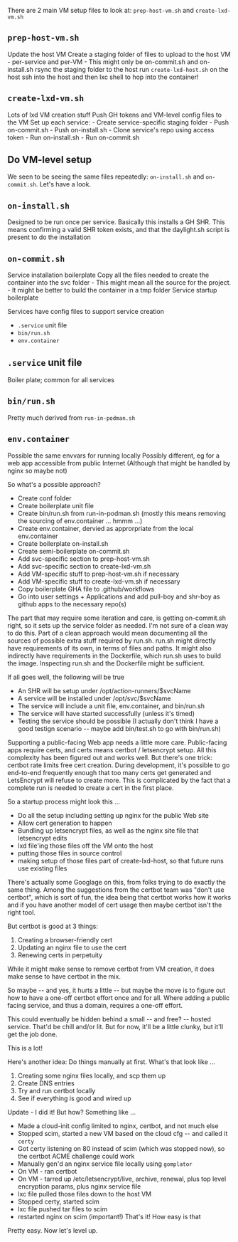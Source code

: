 There are 2 main VM setup files to look at: `prep-host-vm.sh` and `create-lxd-vm.sh`

## `prep-host-vm.sh` ##
Update the host VM
Create a staging folder of files to upload to the host VM - per-service and per-VM
    - This might only be on-commit.sh and on-install.sh
rsync the staging folder to the host
run `create-lxd-host.sh` on the host
ssh into the host and then lxc shell to hop into the container!

## `create-lxd-vm.sh` ##
Lots of lxd VM creation stuff
Push GH tokens and VM-level config files to the VM
Set up each service:
    - Create service-specific staging folder
    - Push on-commit.sh
    - Push on-install.sh
    - Clone service's repo using access token
    - Run on-install.sh
    - Run on-commit.sh

## Do VM-level setup

We seen to be seeing the same files repeatedly: `on-install.sh` and `on-commit.sh`. Let's have a look.

## `on-install.sh` ##
Designed to be run once per service.
Basically this installs a GH SHR. This means confirming a valid SHR token exists, and that the daylight.sh script is present to do the installation

## `on-commit.sh` ##
Service installation boilerplate
Copy all the files needed to create the container into the svc folder
    - This might mean all the source for the project.
    - It might be better to build the container in a tmp folder
Service startup boilerplate

Services have config files to support service creation
- `.service` unit file
- `bin/run.sh`
- `env.container`

## `.service` unit file
Boiler plate; common for all services

## `bin/run.sh`
Pretty much derived from `run-in-podman.sh`

## `env.container`
Possible the same envvars for running locally
Possibly different, eg for a web app accessible from public Internet
(Although that might be handled by nginx so maybe not)

So what's a possible approach?

- Create conf folder
- Create boilerplate unit file
- Create bin/run.sh from run-in-podman.sh (mostly this means removing the sourcing of env.container ... hmmm ...)
- Create env.container, dervied as approrpriate from the local env.container
- Create boilerplate on-install.sh
- Create semi-boilerplate on-commit.sh
- Add svc-specific section to prep-host-vm.sh
- Add svc-specific section to create-lxd-vm.sh
- Add VM-specific stuff to prep-host-vm.sh if necessary
- Add VM-specific stuff to create-lxd-vm.sh if necessary
- Copy boilerplate GHA file to .github/workflows
- Go into user settings + Applications and add pull-boy and shr-boy as github apps to the necessary repo(s)

The part that may require some iteration and care, is getting on-commit.sh right, so it sets up the
service folder as needed. I'm not sure of a clean way to do this. Part of a clean approach would mean
documenting all the sources of possible extra stuff required by run.sh. run.sh might directly have
requirements of its own, in terms of files and paths. It might also indirectly have requirements in the
Dockerfile, which run.sh uses to build the image. Inspecting run.sh and the Dockerfile might be sufficient.

If all goes well, the following will be true
- An SHR will be setup under /opt/action-runners/$svcName
- A service will be installed under /opt/svc/$svcName
- The service will include a unit file, env.container, and bin/run.sh
- The service will have started successfully (unless it's timed)
- Testing the service should be possible (I actually don't think I have a good testign scenario -- maybe add bin/test.sh to go with bin/run.sh)

Supporting a public-facing Web app needs a little more care. Public-facing apps require certs,
and certs means certbot / letsencrypt setup. All this complexity has been figured out and works
well. But there's one trick: certbot rate limits free cert creation. During development, it's 
possible to go end-to-end frequently enough that too many certs get generated and LetsEncrypt will refuse to 
create more. This is complicated by the fact that a complete run is needed to create a cert in the first place.

So a startup process might look this ...
- Do all the setup including setting up nginx for the public Web site
- Allow cert generation to happen
- Bundling up letsencrypt files, as well as the nginx site file that letsencrypt edits
- lxd file'ing those files off the VM onto the host
- putting those files in source control
- making setup of those files part of create-lxd-host, so that future runs use existing files

There's actually some Googlage on this, from folks trying to do exactly the same thing. Among the suggestions from the certbot team
was "don't use certbot", which is sort of fun, the idea being that certbot works how it works and if you have another model of 
cert usage then maybe certbot isn't the right tool.

But certbot is good at 3 things:
1. Creating a browser-friendly cert
2. Updating an nginx file to use the cert
3. Renewing certs in perpetuity

While it might make sense to remove certbot from VM creation, it does make sense to have certbot in the mix.

So maybe -- and yes, it hurts a little -- but maybe the move is to figure out how to have a one-off certbot
effort once and for all. Where adding a public facing service, and thus a domain, requires a one-off effort.

This could eventually be hidden behind a small -- and free? -- hosted service. That'd be chill and/or lit. But for now, 
it'll be a little clunky, but it'll get the job done.

This is a lot!

Here's another idea: Do things manually at first.
What's that look like ...
1. Creating some nginx files locally, and scp them up
1. Create DNS entries
1. Try and run certbot locally
1. See if everything is good and wired up

Update - I did it! But how?
Something like ...
- Made a cloud-init config limited to nginx, certbot, and not much else
- Stopped scim, started a new VM based on the cloud cfg -- and called it `certy`
- Got certy listening on 80 instead of scim (which was stopped now), so the certbot ACME challenge could work
- Manually gen'd an nginx service file locally using `gomplator`
- On VM - ran certbot
- On VM - tarred up /etc/letsencrypt/live, archive, renewal, plus top level encryption params, plus nginx service file
- lxc file pulled those files down to the host VM
- Stopped certy, started scim
- lxc file pushed tar files to scim
- restarted nginx on scim (important!)
That's it! How easy is that

Pretty easy. Now let's level up.

